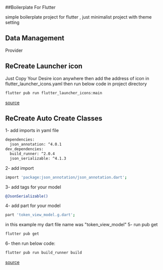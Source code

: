 ##Boilerplate For Flutter

simple boilerplate project for flutter , just minimalist project with theme setting

## Data Management
Provider

## ReCreate Launcher icon
Just Copy Your Desire icon anywhere then add the address of icon in flutter_launcher_icons.yaml then run below code in project directory
```bash
flutter pub run flutter_launcher_icons:main
```
[source](https://pub.dev/packages/flutter_launcher_icons)

## ReCreate Auto Create Classes
1- add imports in yaml file
```bash
dependencies:
  json_annotation: ^4.0.1
dev_dependencies: 
  build_runner: ^2.0.4
  json_serializable: ^4.1.3
```
2- add import
```bash 
import 'package:json_annotation/json_annotation.dart';
```
3- add tags for your model
```bash 
@JsonSerializable()
``` 
4- add part for your model
```bash 
part 'token_view_model.g.dart';
``` 
in this example my dart file name was "token_view_model"
5- run pub get
```bash 
flutter pub get
``` 
6- then run below code:
```bash 
flutter pub run build_runner build
```

[source](https://pub.dev/packages/json_annotation) 
